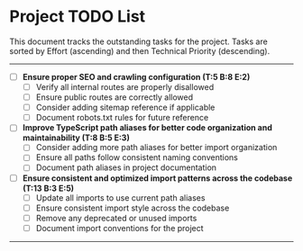 # Project TODO List

This document tracks the outstanding tasks for the project. Tasks are sorted by Effort (ascending) and then Technical Priority (descending).

---

- [ ] **Ensure proper SEO and crawling configuration (T:5 B:8 E:2)**
  - [ ] Verify all internal routes are properly disallowed
  - [ ] Ensure public routes are correctly allowed
  - [ ] Consider adding sitemap reference if applicable
  - [ ] Document robots.txt rules for future reference
- [ ] **Improve TypeScript path aliases for better code organization and maintainability (T:8 B:5 E:3)**
  - [ ] Consider adding more path aliases for better import organization
  - [ ] Ensure all paths follow consistent naming conventions
  - [ ] Document path aliases in project documentation
- [ ] **Ensure consistent and optimized import patterns across the codebase (T:13 B:3 E:5)**
  - [ ] Update all imports to use current path aliases
  - [ ] Ensure consistent import style across the codebase
  - [ ] Remove any deprecated or unused imports
  - [ ] Document import conventions for the project

---
